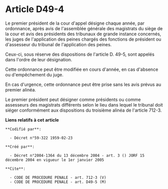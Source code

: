 # Article D49-4

Le premier président de la cour d'appel désigne chaque année, par ordonnance, après avis de l'assemblée générale des
magistrats du siège de la cour et avis des présidents des tribunaux de grande instance concernés, les juges de l'application
des peines chargés des fonctions de président ou d'assesseur du tribunal de l'application des peines.

Ceux-ci, sous réserve des dispositions de l'article D. 49-5, sont appelés dans l'ordre de leur désignation.

Cette ordonnance peut être modifiée en cours d'année, en cas d'absence ou d'empêchement du juge.

En cas d'urgence, cette ordonnance peut être prise sans les avis prévus au premier alinéa.

Le premier président peut désigner comme présidents ou comme assesseurs des magistrats différents selon le lieu dans lequel
le tribunal doit siéger conformément aux dispositions du troisième alinéa de l'article 712-3.

**Liens relatifs à cet article**

	**Codifié par**:

	  - Décret n°59-322 1959-02-23

	**Créé par**:

	  - Décret n°2004-1364 du 13 décembre 2004 - art. 3 () JORF 15 décembre 2004 en vigueur le 1er janvier 2005

	**Cite**:

	  - CODE DE PROCEDURE PENALE - art. 712-3 (V)
	  - CODE DE PROCEDURE PENALE - art. D49-5 (M)
